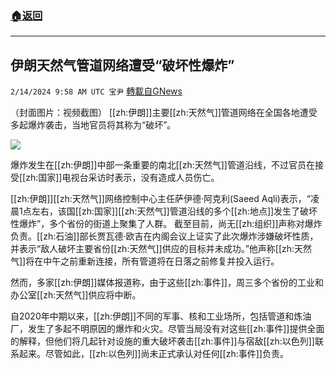 ###  [:house:返回](README.md)
---


## 伊朗天然气管道网络遭受“破坏性爆炸”
`2/14/2024 9:58 AM UTC 宝尹` [轉載自GNews](https://gnews.org/articles/2305089)

（封面图片：视频截图）
[[zh:伊朗]]主要[[zh:天然气]]管道网络在全国各地遭受多起爆炸袭击，当地官员将其称为“破坏”。

![](https://i.imgur.com/X7jCbHL.png)

爆炸发生在[[zh:伊朗]]中部一条重要的南北[[zh:天然气]]管道沿线，不过官员在接受[[zh:国家]]电视台采访时表示，没有造成人员伤亡。

[[zh:伊朗]][[zh:天然气]]网络控制中心主任萨伊德·阿克利(Saeed Aqli)表示，“凌晨1点左右，该国[[zh:国家]][[zh:天然气]]管道沿线的多个[[zh:地点]]发生了破坏性爆炸”，多个省份的街道上聚集了人群。
截至目前，尚无[[zh:组织]]声称对爆炸负责。[[zh:石油]]部长贾瓦德·欧吉在内阁会议上证实了此次爆炸涉嫌破坏性质，并表示“敌人破坏主要省份[[zh:天然气]]供应的目标并未成功。”他声称[[zh:天然气]]将在中午之前重新连接，所有管道将在日落之前修复并投入运行。

然而，多家[[zh:伊朗]]媒体报道称，由于这些[[zh:事件]]，周三多个省份的工业和办公室[[zh:天然气]]供应将中断。

自2020年中期以来，[[zh:伊朗]]不同的军事、核和工业场所，包括管道和炼油厂，发生了多起不明原因的爆炸和火灾。尽管当局没有对这些[[zh:事件]]提供全面的解释，但他们将几起针对设施的重大破坏袭击[[zh:事件]]与宿敌[[zh:以色列]]联系起来。尽管如此，[[zh:以色列]]尚未正式承认对任何[[zh:事件]]负责。

